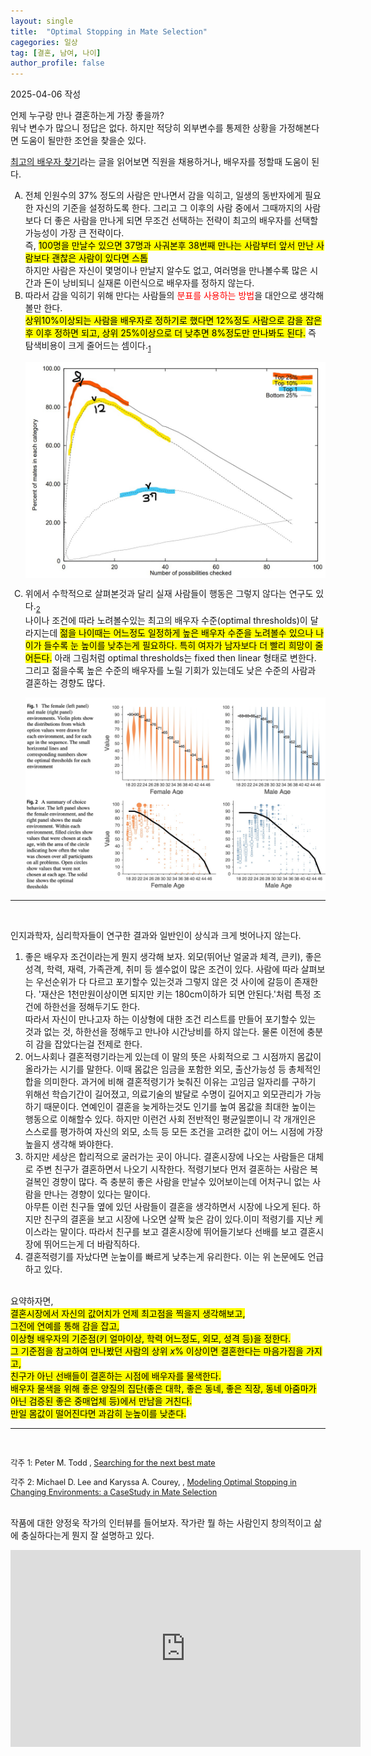 ```yaml
---
layout: single
title:  "Optimal Stopping in Mate Selection"
cagegories: 일상
tag: [결혼, 남여, 나이]
author_profile: false
---
```

<p>2025-04-06 작성</p>

<p>언제 누구랑 만나 결혼하는게 가장 좋을까?<br/>
워낙 변수가 많으니 정답은 없다. 하지만 적당히 외부변수를 통제한 상황을 가정해본다면 도움이 될만한 조언을 찾을순 있다.</p>
<p><a href="https://horizon.kias.re.kr/6053/">최고의 배우자 찾기</a>라는 글을 읽어보면 직원을 채용하거나, 배우자를 정할때 도움이 된다.<br/>

<ol type ="A">
<li>전체 인원수의 37% 정도의 사람은 만나면서 감을 익히고, 일생의 동반자에게 필요한 자신의 기준을 설정하도록 한다. 그리고 그 이후의 사람 중에서 그때까지의 사람보다 더 좋은 사람을 만나게 되면 무조건 선택하는 전략이 최고의 배우자를 선택할 가능성이 가장 큰 전략이다.<br/>
즉, <mark>100명을 만날수 있으면 37명과 사궈본후 38번째 만나는 사람부터 앞서 만난 사람보다 괜찮은 사람이 있다면 스톱</mark><br/>
하지만 사람은 자신이 몇명이나 만날지 알수도 없고, 여러명을 만나볼수록 많은 시간과 돈이 낭비되니 실재론 이런식으로 배우자를 정하지 않는다.</li>
<li>따라서 감을 익히기 위해 만다는 사람들의 <span style="color:red;">분표를 사용하는 방법</span>을 대안으로 생각해볼만 한다.<br/>
<mark>상위10%이상되는 사람을 배우자로 정하기로 했다면 12%정도 사람으로 감을 잡은후 이후 정하면 되고, 상위 25%이상으로 더 낮추면 8%정도만 만나봐도 된다.</mark> 즉 탐색비용이 크게 줄어드는 셈이다.<sub><a href="#footnote1">1</a></sub><br/></li>

<img src="/assets/images\2025-04-06-Optimal Stopping in Mate Selection/number of possibilities checked.jpg" align="center"><br/>
<li>위에서 수학적으로 살펴본것과 달리 실재 사람들이 행동은 그렇지 않다는 연구도 있다.<sub><a href="#footnote2">2</a></sub><br/>
나이나 조건에 따라 노려볼수있는 최고의 배우자 수준(optimal thresholds)이 달라지는데 <mark>젊을 나이때는 어느정도 일정하게 높은 배우자 수준을 노려볼수 있으나 나이가 들수록 눈 높이를 낮추는게 필요하다. 특히 여자가 남자보다 더 빨리 희망이 줄어든다.</mark> 아래 그림처럼 optimal thresholds는 fixed then linear 형태로 변한다.<br/>
그리고 젊을수록 높은 수준의 배우자를 노릴 기회가 있는데도 낮은 수준의 사람과 결혼하는 경향도 많다.<br/>
</li>

<img src="/assets/images\2025-04-06-Optimal Stopping in Mate Selection/optimal thresholds for environment.jpg" align="center"><br/>
<img src="/assets/images\2025-04-06-Optimal Stopping in Mate Selection/choice behavior.jpg" align="center"><br/>

</ol>
<hr color="black"><br/>

<p>인지과학자, 심리학자들이 연구한 결과와 일반인이 상식과 크게 벗어나지 않는다.</p>
<ol type ="1">
<li>좋은 배우자 조건이라는게 뭔지 생각해 보자. 외모(뛰어난 얼굴과 체격, 큰키), 좋은 성격, 학력, 재력, 가족관계, 취미 등 셀수없이 많은 조건이 있다. 사람에 따라 살펴보는 우선순위가 다 다르고 포기할수 있는것과 그렇지 않은 것 사이에 갈등이 존재한다. '재산은 1천만원이상이면 되지만 키는 180cm이하가 되면 안된다.'처럼 특정 조건에 하한선을 정해두기도 한다.<br/>
따라서 자신이 만나고자 하는 이상형에 대한 조건 리스트를 만들어 포기할수 있는 것과 없는 것, 하한선을 정해두고 만나야 시간낭비를 하지 않는다. 물론 이전에 충분히 감을 잡았다는걸 전제로 한다.</li>
<li>어느사회나 결혼적령기라는게 있는데 이 말의 뜻은 사회적으로 그 시점까지 몸값이 올라가는 시기를 말한다. 이때 몸값은 임금을 포함한 외모, 출산가능성 등 총체적인 합을 의미한다. 과거에 비해 결혼적령기가 늦춰진 이유는 고임금 일자리를 구하기 위해선 학습기간이 길어졌고, 의료기술의 발달로 수명이 길어지고 외모관리가 가능하기 때문이다. 연예인이 결혼을 늦게하는것도 인기를 높여 몸값을 최대한 높이는 행동으로 이해할수 있다. 하지만 이런건 사회 전반적인 평균일뿐이니 각 개개인은 스스로를 평가하여 자신의 외모, 소득 등 모든 조건을 고려한 값이 어느 시점에 가장 높을지 생각해 봐야한다.</li>
<li>하지만 세상은 합리적으로 굴러가는 곳이 아니다. 결혼시장에 나오는 사람들은 대체로 주변 친구가 결혼하면서 나오기 시작한다. 적령기보다 먼저 결혼하는 사람은 복걸복인 경향이 많다. 즉 충분히 좋은 사람을 만날수 있어보이는데 어처구니 없는 사람을 만나는 경향이 있다는 말이다.<br>
아무튼 이런 친구들 옆에 있던 사람들이 결혼을 생각하면서 시장에 나오게 된다. 하지만 친구의 결혼을 보고 시장에 나오면 살짝 늦은 감이 있다.이미 적령기를 지난 케이스라는 말이다. 따라서 친구를 보고 결혼시장에 뛰어들기보다 선배를 보고 결혼시장에 뛰어드는게 더 바람직하다.</li>
<li>결혼적령기를 자났다면 눈높이를 빠르게 낮추는게 유리한다. 이는 위 논문에도 언급하고 있다.</li>
</ol>

<p><br/>
요약하자면,<br/>
<mark>결혼시장에서 자신의 값어치가 언제 최고점을 찍을지 생각해보고,<br/>
그전에 연예를 통해 감을 잡고,<br/>
이상형 배우자의 기준점(키 얼마이상, 학력 어느정도, 외모, 성격 등)을 정한다.<br/>
그 기준점을 참고하여 만나봤던 사람의 상위 <em>x</em>% 이상이면 결혼한다는 마음가짐을 가지고,<br/>
친구가 아닌 선배들이 결혼하는 시점에 배우자를 물색한다.<br/>
배우자 물색을 위해 좋은 양질의 집단(좋은 대학, 좋은 동네, 좋은 직장, 동네 아줌마가 아닌 검증된 좋은 중매업체 등)에서 만남을 거친다.<br/>
만일 몸값이 떨어진다면 과감히 눈높이를 낮춘다.</mark> </p>

<hr color="black"><br/>
<footer>
    <p id="footnote1" style="font-size:90%">
        각주 1: Peter M. Todd
, <a href="https://citeseerx.ist.psu.edu/document?repid=rep1&type=pdf&doi=cc746a31c176562f13ff8a7fdb9e9b9c9f7673e9">Searching for the next best mate</a>
    </p>
</footer>
<footer>
    <p id="footnote2" style="font-size:90%">
        각주 2: Michael D. Lee and Karyssa A. Courey, 
, <a href="https://link.springer.com/epdf/10.1007/s42113-020-00085-9?sharing_token=Rmqt5pM4G0XxZb9Y7Mp1Vfe4RwlQNchNByi7wbcMAY4ucv9ON5w8MIAm8ZLwbgw2Ky8kmygra3L_GEoqj8kRQSv_zze5sv6YjmyVSXonBVhZCJQdhGsdVylQNU0dVYLKh2_xNSBQA9XEEtM-1R5GsovxQCif3zLXNmP4d7vFk0Y%3D">Modeling Optimal Stopping in Changing Environments: a CaseStudy in Mate Selection</a>
    </p>    
</footer>


<p><br/>
작품에 대한 양정욱 작가의 인터뷰를 들어보자. 작가란 뭘 하는 사람인지 창의적이고 삶에 충실하다는게 뭔지 잘 설명하고 있다.
</p>
<iframe width="560" height="315" src="https://www.youtube.com/embed/dwQQgNQ4ap4?si=PIW4ADEHCBUT8xYu" title="YouTube video player" frameborder="0" allow="accelerometer; autoplay; clipboard-write; encrypted-media; gyroscope; picture-in-picture; web-share" referrerpolicy="strict-origin-when-cross-origin" allowfullscreen></iframe>
